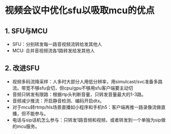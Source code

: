 # 视频会议中优化sfu以吸取mcu的优点

## 1. SFU与MCU
- SFU：分别转发每一路音视频流转给发其他人
- MCU: 合并音视频流各1路转发给发其他人

## 2. 改进SFU

- 视频多码流降采样：人多时大部分人用低分辨率，用simulcast/svc准备多路流。带宽不够sfu会切，但cpu/gpu不够用sfu客户端要主动切
- 音频只转发有限路：根据rtp头判断音量，只转发音量最大的1-3路。
- 音频减少推流：开启静音检测、编码开启dtx。
- 对于mcu转rtmp/hls场景直播如小程序和手机h5：客户端再推一路录像流做直播，但不能参与。
- 电话与sip话机怎么参与：只转发1路音频和视频，或者转发到一个单独为sip做的mcu服务。